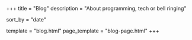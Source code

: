 +++
title = "Blog"
description = "About programming, tech or bell ringing"

sort_by = "date"

template = "blog.html"
page_template = "blog-page.html"
+++
